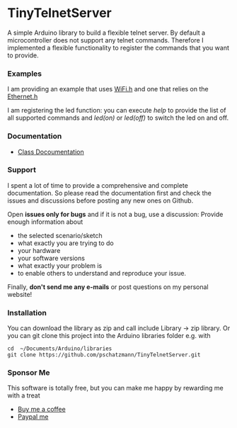 # TinyTelnetServer

A simple Arduino library to build a flexible telnet server.
By default a microcontroller does not support any telnet commands. Therefore I implemented
a flexible functionality to register the commands that you want to provide.


### Examples

I am providing an example that uses [WiFi.h](/examples/wifi-telnet-server) and one that relies on the [Ethernet.h](/examples/ethernet-telnet-server)

I am registering the led function: you can execute _help_ to provide the list of all supported commands and _led(on)_ or _led(off)_ to switch the led on and off.


### Documentation

- [Class Docoumentation](/docs/html/class_tiny_telnet_server.html)

### Support

I spent a lot of time to provide a comprehensive and complete documentation. So please read the documentation first and check the issues and discussions before posting any new ones on Github.

Open __issues only for bugs__ and if it is not a bug, use a discussion: Provide enough information about

- the selected scenario/sketch
- what exactly you are trying to do
- your hardware
- your software versions
- what exactly your problem is
- to enable others to understand and reproduce your issue.

Finally, __don't send me any e-mails__ or post questions on my personal website!



### Installation

You can download the library as zip and call include Library -> zip library. Or you can git clone this project into the Arduino libraries folder e.g. with

```
cd  ~/Documents/Arduino/libraries
git clone https://github.com/pschatzmann/TinyTelnetServer.git
```

### Sponsor Me

This software is totally free, but you can make me happy by rewarding me with a treat

- [Buy me a coffee](https://www.buymeacoffee.com/philschatzh)
- [Paypal me](https://paypal.me/pschatzmann?country.x=CH&locale.x=en_US)

